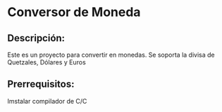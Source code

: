 # Conversor de Moneda
## Descripción:
Este es un proyecto para convertir en monedas. Se soporta la divisa de Quetzales, Dólares y Euros

## Prerrequisitos:
Imstalar compilador de C/C